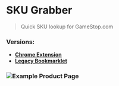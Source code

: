 # SKU Grabber 
> Quick SKU lookup for GameStop.com 
### Versions:
- [**Chrome Extension**](https://chrome.google.com/webstore/detail/sku-grabber/efifmcdljjfmbodljlnpeiibafbbkibd)
- [**Legacy Bookmarklet**](https://titanblue.github.io/SKU-Grabber/) 
### ![Example Product Page](https://i.imgur.com/elCwYRY.png)
